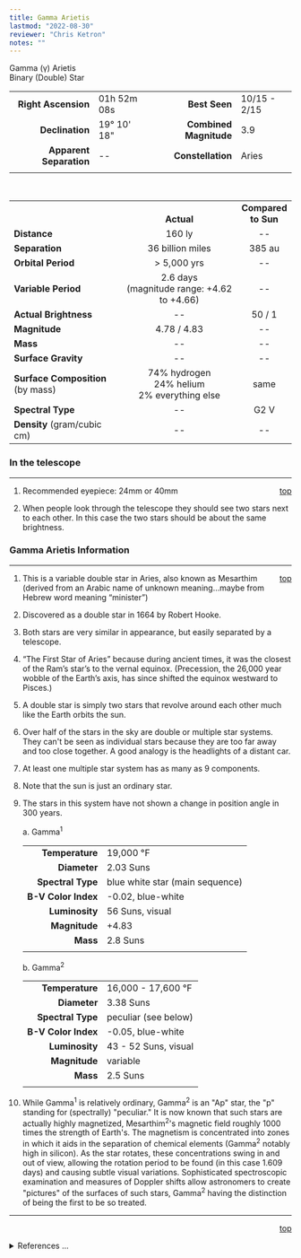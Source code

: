 ```yaml
---
title: Gamma Arietis
lastmod: "2022-08-30"
reviewer: "Chris Ketron"
notes: ""
---
```


<script src="/notes/js/whatsup.js"></script>
<script type="text/javascript">
	var objectName ="Gamma Arietis"
	var objectDesc ="Binary (Double) Star<br/>in the Constellation<br/>Aries"
	var objectImage=""
</script>

<span style='float:right;'><div id=whatsup></div>

Gamma (&gamma;) Arietis  
Binary (Double) Star  

|   |   |   |   |
|--:|:--|--:|:--|
|**Right Ascension**|01h 52m 08s|**Best Seen**| 10/15 - 2/15 |
|**Declination**|19&deg; 10' 18"|**Combined Magnitude**| 3.9 |
|**Apparent Separation** | -- |**Constellation**|Aries|
|   |   |   |   |

<br/>

|   |   |   |
|---|:---:|:---:|
|   | <br/>**Actual**| **Compared<br/>to Sun** |
|**Distance** | 160 ly | -- |
|**Separation** | 36 billion miles | 385 au |
|**Orbital Period** | > 5,000 yrs | -- |
|**Variable Period** | 2.6 days <br/>(magnitude range: +4.62 to +4.66) | -- |
|**Actual Brightness**	 | --	 | 50 / 1 |
|**Magnitude** | 4.78 / 4.83 | -- |
|**Mass**	             | -- | -- |
|**Surface Gravity**	 | -- | -- |
|**Surface Composition** (by mass) |74% hydrogen<br/>24% helium<br/>2% everything else| same |
|**Spectral Type**       | -- | G2 V | 
|**Density** (gram/cubic cm) | -- | -- | 

### In the telescope

---
<span style='float:right;'>[top](#)</span>

1.  Recommended eyepiece: 24mm or 40mm

2.  When people look through the telescope they should see two stars next to each other.  In this case the two stars should be about the same brightness.

### Gamma Arietis Information 

---
<span style='float:right;'>[top](#)</span>

1.  This is a variable double star in Aries, also known as Mesarthim (derived from an Arabic name of unknown meaning…maybe from Hebrew word meaning “minister”)

2.  Discovered as a double star in 1664 by Robert Hooke.

3.  Both stars are very similar in appearance, but easily separated by a telescope.

4.  “The First Star of Aries” because during ancient times, it was the closest of the Ram’s star’s to the vernal equinox. (Precession, the 26,000 year wobble of the Earth’s axis, has since shifted the equinox westward to Pisces.)

5.  A double star is simply two stars that revolve around each other much like the Earth orbits the sun. 

6.  Over half of the stars in the sky are double or multiple star systems.  They can't be seen as individual stars because they are too far away and too close together.  A good analogy is the headlights of a distant car. 

7.  At least one multiple star system has as many as 9 components. 

8.  Note that the sun is just an ordinary star. 

9.  The stars in this system have not shown a change in position angle in 300 years.

	a.  Gamma<sup>1</sup>

	|    |    |
	|---:|:---|
	|**Temperature**|19,000 &deg;F|
	|**Diameter** | 2.03 Suns|
	|**Spectral Type**| blue white star (main sequence)|
	|**B-V Color Index** | -0.02, blue-white|
	|**Luminosity**|56 Suns, visual|
	|**Magnitude**| +4.83|
	|**Mass**| 2.8 Suns|
	|     |     |

	b.  Gamma<sup>2</sup>

	|    |    |
	|---:|:---|
	|**Temperature**|16,000 - 17,600 &deg;F|
	|**Diameter** | 3.38 Suns|
	|**Spectral Type**| peculiar (see below)|
	|**B-V Color Index** | -0.05, blue-white|
	|**Luminosity**| 43 - 52 Suns, visual|
	|**Magnitude**| variable |
	|**Mass**| 2.5 Suns|
	|     |     |

1.  While Gamma<sup>1</sup> is relatively ordinary, Gamma<sup>2</sup> is an "Ap" star, the "p" standing for (spectrally) "peculiar." It is now known that such stars are actually highly magnetized, Mesarthim<sup>2</sup>'s magnetic field roughly 1000 times the strength of Earth's.  The magnetism is concentrated into zones in which it aids in the separation of chemical elements (Gamma<sup>2</sup> notably high in silicon). As the star rotates, these concentrations swing in and out of view, allowing the rotation period to be found (in this case 1.609 days) and causing subtle visual variations. Sophisticated spectroscopic examination and measures of Doppler shifts allow astronomers to create "pictures" of the surfaces of such stars, Gamma<sup>2</sup> having the distinction of being the first to be so treated. 

---
<span style='float:right;'>[top](#)</span>
<br/>
<details>
<summary>References ...</summary>

|   |   |   | 
|---|---|---|
|**Item**|**Updated**|**Notes**| 
| -- | -- | -- |
</details>
